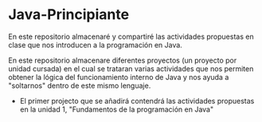 # Java-Principiante
En este repositorio almacenaré y compartiré las actividades propuestas en clase que nos introducen a la programación en Java.

En este repositorio almacenare diferentes proyectos (un proyecto por unidad cursada) en el cual se trataran varias actividades que nos permiten obtener la lógica del funcionamiento interno
de Java y nos ayuda a "soltarnos" dentro de este mismo lenguaje. 

- El primer projecto que se añadirá contendrá las actividades propuestas en la unidad 1, "Fundamentos de la programación en Java"
